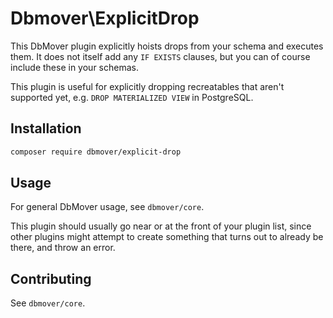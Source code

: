 # Dbmover\ExplicitDrop
This DbMover plugin explicitly hoists drops from your schema and executes them.
It does not itself add any `IF EXISTS` clauses, but you can of course include
these in your schemas.

This plugin is useful for explicitly dropping recreatables that aren't supported
yet, e.g. `DROP MATERIALIZED VIEW` in PostgreSQL.

## Installation
```sh
composer require dbmover/explicit-drop
```

## Usage
For general DbMover usage, see `dbmover/core`.

This plugin should usually go near or at the front of your plugin list, since
other plugins might attempt to create something that turns out to already be
there, and throw an error.

## Contributing
See `dbmover/core`.

